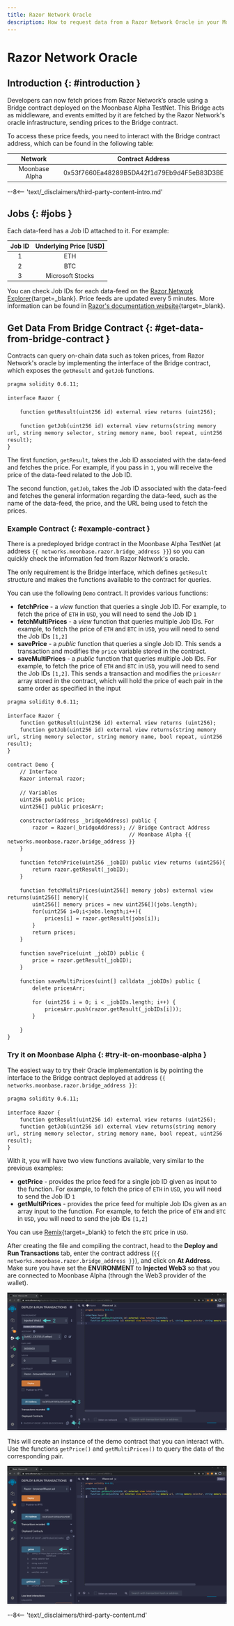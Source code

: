 ```yaml
---
title: Razor Network Oracle
description: How to request data from a Razor Network Oracle in your Moonbeam Ethereum DApp using smart contracts.
---
```


# Razor Network Oracle

## Introduction {: #introduction }

Developers can now fetch prices from Razor Network’s oracle using a Bridge contract deployed on the Moonbase Alpha TestNet. This Bridge acts as middleware, and events emitted by it are fetched by the Razor Network's oracle infrastructure, sending prices to the Bridge contract.

To access these price feeds, you need to interact with the Bridge contract address, which can be found in the following table:

|    Network     |              Contract Address              |
|:--------------:|:------------------------------------------:|
| Moonbase Alpha | 0x53f7660Ea48289B5DA42f1d79Eb9d4F5eB83D3BE |

--8<-- 'text/_disclaimers/third-party-content-intro.md'

## Jobs {: #jobs }

Each data-feed has a Job ID attached to it. For example:

| Job ID | Underlying Price [USD] |
|:------:|:----------------------:|
|   1    |          ETH           |
|   2    |          BTC           |
|   3    |    Microsoft Stocks    |

You can check Job IDs for each data-feed on the [Razor Network Explorer](https://razorscan.io/#/custom){target=\_blank}. Price feeds are updated every 5 minutes. More information can be found in [Razor's documentation website](https://docs.razor.network){target=\_blank}.

## Get Data From Bridge Contract {: #get-data-from-bridge-contract }

Contracts can query on-chain data such as token prices, from Razor Network's oracle by implementing the interface of the Bridge contract, which exposes the `getResult` and `getJob` functions.

```solidity
pragma solidity 0.6.11;

interface Razor {
    
    function getResult(uint256 id) external view returns (uint256);
    
    function getJob(uint256 id) external view returns(string memory url, string memory selector, string memory name, bool repeat, uint256 result);
}
```

The first function, `getResult`, takes the Job ID associated with the data-feed and fetches the price. For example, if you pass in `1`, you will receive the price of the data-feed related to the Job ID.

The second function, `getJob`, takes the Job ID associated with the data-feed and fetches the general information regarding the data-feed, such as the name of the data-feed, the price, and the URL being used to fetch the prices.

### Example Contract {: #example-contract }

There is a predeployed bridge contract in the Moonbase Alpha TestNet (at address `{{ networks.moonbase.razor.bridge_address }}`) so you can quickly check the information fed from Razor Network's oracle.

The only requirement is the Bridge interface, which defines `getResult` structure and makes the functions available to the contract for queries.

You can use the following `Demo` contract. It provides various functions:

 - **fetchPrice** - a _view_ function that queries a single Job ID. For example, to fetch the price of `ETH` in `USD`, you will need to send the Job ID `1`
 - **fetchMultiPrices** - a _view_ function that queries multiple Job IDs. For example, to fetch the price of `ETH` and `BTC` in `USD`, you will need to send the Job IDs `[1,2]`
 - **savePrice** - a _public_ function that queries a single Job ID. This sends a transaction and modifies the `price` variable stored in the contract.
 - **saveMultiPrices** - a _public_ function that queries multiple Job IDs. For example, to fetch the price of `ETH` and `BTC` in `USD`, you will need to send the Job IDs `[1,2]`. This sends a transaction and modifies the `pricesArr` array stored in the contract, which will hold the price of each pair in the same order as specified in the input

```solidity
pragma solidity 0.6.11;

interface Razor {
    function getResult(uint256 id) external view returns (uint256);
    function getJob(uint256 id) external view returns(string memory url, string memory selector, string memory name, bool repeat, uint256 result);
}

contract Demo {
    // Interface
    Razor internal razor;
    
    // Variables
    uint256 public price;
    uint256[] public pricesArr;

    constructor(address _bridgeAddress) public {
        razor = Razor(_bridgeAddress); // Bridge Contract Address
                                       // Moonbase Alpha {{ networks.moonbase.razor.bridge_address }}
    }

    function fetchPrice(uint256 _jobID) public view returns (uint256){
        return razor.getResult(_jobID);
    }
    
    function fetchMultiPrices(uint256[] memory jobs) external view returns(uint256[] memory){
        uint256[] memory prices = new uint256[](jobs.length);
        for(uint256 i=0;i<jobs.length;i++){
            prices[i] = razor.getResult(jobs[i]);
        }
        return prices;
    }
    
    function savePrice(uint _jobID) public {
        price = razor.getResult(_jobID);
    }

    function saveMultiPrices(uint[] calldata _jobIDs) public {
        delete pricesArr;
        
        for (uint256 i = 0; i < _jobIDs.length; i++) {
            pricesArr.push(razor.getResult(_jobIDs[i]));
        }

    }
}
```

### Try it on Moonbase Alpha {: #try-it-on-moonbase-alpha }

The easiest way to try their Oracle implementation is by pointing the interface to the Bridge contract deployed at address `{{ networks.moonbase.razor.bridge_address }}`:

```solidity
pragma solidity 0.6.11;

interface Razor {
    function getResult(uint256 id) external view returns (uint256);
    function getJob(uint256 id) external view returns(string memory url, string memory selector, string memory name, bool repeat, uint256 result);
}
```

With it, you will have two view functions available, very similar to the previous examples:

 - **getPrice** - provides the price feed for a single job ID given as input to the function. For example, to fetch the price of `ETH` in `USD`, you will need to send the Job ID `1`
 - **getMultiPrices** - provides the price feed for multiple Job IDs given as an array input to the function. For example, to fetch the price of `ETH` and `BTC` in `USD`, you will need to send the job IDs `[1,2]`

You can use [Remix](/builders/build/eth-api/dev-env/remix/){target=\_blank} to fetch the `BTC` price in `USD`.

After creating the file and compiling the contract, head to the **Deploy and Run Transactions** tab, enter the contract address (`{{ networks.moonbase.razor.bridge_address }}`), and click on **At Address**. Make sure you have set the **ENVIRONMENT** to **Injected Web3** so that you are connected to Moonbase Alpha (through the Web3 provider of the wallet).

![Razor Remix deploy](/images/builders/integrations/oracles/razor/razor-demo-1.webp)

This will create an instance of the demo contract that you can interact with. Use the functions `getPrice()` and `getMultiPrices()` to query the data of the corresponding pair.

![Razor check price](/images/builders/integrations/oracles/razor/razor-demo-2.webp)

--8<-- 'text/_disclaimers/third-party-content.md'